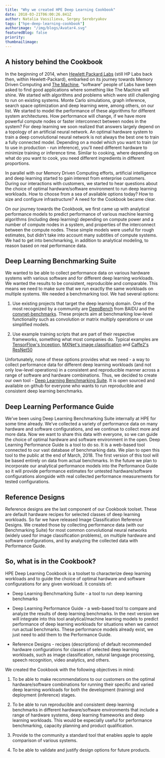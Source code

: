 ```yaml
---
title: "Why we created HPE Deep Learning Cookbook"
date: 2018-03-21T06:00:26.841Z
author: Natalia Vassilieva, Sergey Serebryakov 
tags: ["hpe-deep-learning-cookbook"]
authorimage: "/img/blogs/Avatar4.svg"
featuredBlog: false
priority:
thumbnailimage:
---
```

A history behind the Cookbook
-----------------------------

In the beginning of 2014, when [Hewlett Packard Labs](https://www.labs.hpe.com/) (still HP Labs back then, within Hewlett-Packard), embarked on its journey towards Memory Driven Computing and [The Machine](https://www.labs.hpe.com/the-machine), “software” people of Labs have been asked to find good applications where something like The Machine will shine. We started with algorithms and problems which were still challenging to run on existing systems. Monte Carlo simulations, graph inference, search space optimization and deep learning were, among others, on our list. We started to model the performance of
these algorithms for different system architectures. How performance will
change, if we have more powerful compute nodes or faster interconnect between
nodes in the system? For deep learning we soon realized that answers largely
depend on a topology of an artificial neural network. An optimal hardware system
to train a deep convolutional neural network is not always the best one to train
a fully connected model. Depending on a model which you want to train (or to use
in production - run inference), you’ll need different hardware to minimize
training or inference time. Similar to cooking, where depending on what do you
want to cook, you need different ingredients in different proportions.

In parallel with our Memory Driven Computing efforts, artificial intelligence
and deep learning started to gain interest from enterprise customers. During our
interactions with customers, we started to hear questions about the choice of
optimal hardware/software environment to run deep learning workloads. How to
choose from a sea of available options today? How to size and configure
infrastructure? A need for the Cookbook became clear.

On our journey towards the Cookbook, we first came up with analytical
performance models to predict performance of various machine learning algorithms
(including deep learning) depending on compute power and a number of compute
nodes in a system, and properties of the interconnect between the compute nodes.
These simple models were useful for rough estimates, but didn’t take into
account many subtitles of compute systems. We had to get into
benchmarking, in addition to analytical modeling, to reason based on real
performance data.

Deep Learning Benchmarking Suite
--------------------------------

We wanted to be able to collect performance data on various hardware systems
with various software and for different deep learning workloads. We wanted the
results to be consistent, reproducible and comparable. This means we need to
make sure that we run exactly the same workloads on multiple systems. We needed
a benchmarking tool. We had several options:

1.  Use existing projects that target the deep learning domain. One of the most
    recognized by a community are [DeepBench](https://svail) from BAIDU and the
    [convnet-benchmarks](https://github.com/soumith/convnet-benchmarks). These
    projects aim at benchmarking low-level functionality such as convolution or
    matrix multiply operations or use simplified models.

2.  Use example training scripts that are part of their respective frameworks,
    something what most companies do. Typical examples are [TensorFlow's
    Inception​,](https://github.com/tensorflow/models/tree/master/research/inception)
    [MXNet's image
    classification](https://github.com/apache/incubator-mxnet/tree/master/example/image-classification)
    and [Caffe2's
    ResNet50​](https://github.com/caffe2/caffe2/tree/master/caffe2/python/examples)

Unfortunately, none of these options provides what we need - a way to collect
performance data for different deep learning workloads (and not only low-level
operations) in a consistent and reproducible manner across a range of software
and hardware combinations. Thus, we decided to create our own tool - [Deep
Learning Benchmarking Suite](github.com/HewlettPackard/dlcookbook-dlbs). It is
open sourced and available on github for everyone who wants to run reproducible
and consistent deep learning benchmarks.

Deep Learning Performance Guide
-------------------------------

We’ve been using Deep Learning Benchmarking Suite internally at HPE for some
time already. We’ve collected a variety of performance data on many hardware and
software configurations, and we continue to collect more and more data. Now we
want to share this data with everyone, so we can guide the choice of optimal
hardware and software environment in the open. Deep Learning Performance Guide
is a tool to do so. It is a web-based tool connected to our vast database of
benchmarking data. We plan to open this tool to the public at the end of March, 2018.
The first version of this tool will be based entirely on data from actual
benchmarks. In the future we plan to incorporate our analytical performance
models into the Performance Guide so it will provide performance estimates for
untested hardware/software configurations alongside with real collected
performance measurements for tested configurations.

Reference Designs
-----------------

Reference designs are the last component of our Cookbook toolset. These are
default hardware recipes for selected classes of deep learning workloads. So far
we have released Image Classification Reference Designs. We created those by
collecting performance data (with our Benchmarking Suite) for most common
convolutional neural networks (widely used for image classification problems),
on multiple hardware and software configurations, and by analyzing the collected
data with Performance Guide.

So, what is in the Cookbook?
----------------------------

HPE Deep Learning Cookbook is a toolset to characterize deep learning workloads
and to guide the choice of optimal hardware and software configurations for any
given workload. It consists of:

-   Deep Learning Benchmarking Suite - a tool to run deep learning benchmarks

-   Deep Learning Performance Guide - a web-based tool to compare and analyze
    the results of deep learning benchmarks. In the next version we will
    integrate into this tool analytical/machine learning models to predict
    performance of deep learning workloads for situations when we cannot run
    actual benchmarks. These performance models already exist, we just need to
    add them to the Performance Guide.

-   Reference Designs - recipes (descriptions) of default recommended hardware
    configurations for classes of selected deep learning workloads, such as
    image classification, natural language processing, speech recognition, video
    analytics, and others.

We created the Cookbook with the following objectives in mind:

1.  To be able to make recommendations to our customers on the optimal
    hardware/software combinations for running their specific and varied deep
    learning workloads for both the development (training) and deployment
    (inference) stages.

2.  To be able to run reproducible and consistent deep learning benchmarks in
    different hardware/software environments that include a range of hardware
    systems, deep learning frameworks and deep learning workloads. This would be
    especially useful for performance benchmarking, capacity planning and
    product qualification.

3.  Provide to the community a standard tool that enables apple to apple
    comparison of various systems.

4.  To be able to validate and justify design options for future products.
